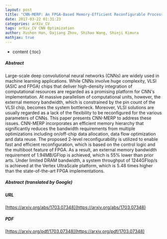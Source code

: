 ```yaml
---
layout: post
title: "CNN-MERP: An FPGA-Based Memory-Efficient Reconfigurable Processor for Forward and Backward Propagation of Convolutional Neural Networks"
date: 2017-03-22 01:31:23
categories: arXiv_CV
tags: arXiv_CV CNN Optimization
author: Xushen Han, Dajiang Zhou, Shihao Wang, Shinji Kimura
mathjax: true
---
```


* content
{:toc}

##### Abstract
Large-scale deep convolutional neural networks (CNNs) are widely used in machine learning applications. While CNNs involve huge complexity, VLSI (ASIC and FPGA) chips that deliver high-density integration of computational resources are regarded as a promising platform for CNN's implementation. At massive parallelism of computational units, however, the external memory bandwidth, which is constrained by the pin count of the VLSI chip, becomes the system bottleneck. Moreover, VLSI solutions are usually regarded as a lack of the flexibility to be reconfigured for the various parameters of CNNs. This paper presents CNN-MERP to address these issues. CNN-MERP incorporates an efficient memory hierarchy that significantly reduces the bandwidth requirements from multiple optimizations including on/off-chip data allocation, data flow optimization and data reuse. The proposed 2-level reconfigurability is utilized to enable fast and efficient reconfiguration, which is based on the control logic and the multiboot feature of FPGA. As a result, an external memory bandwidth requirement of 1.94MB/GFlop is achieved, which is 55% lower than prior arts. Under limited DRAM bandwidth, a system throughput of 1244GFlop/s is achieved at the Vertex UltraScale platform, which is 5.48 times higher than the state-of-the-art FPGA implementations.

##### Abstract (translated by Google)


##### URL
[https://arxiv.org/abs/1703.07348](https://arxiv.org/abs/1703.07348)

##### PDF
[https://arxiv.org/pdf/1703.07348](https://arxiv.org/pdf/1703.07348)

